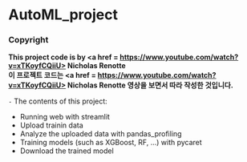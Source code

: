 # AutoML_project
### Copyright
**This project code is by <a href = https://www.youtube.com/watch?v=xTKoyfCQiiU> Nicholas Renotte </a>**  
**이 프로젝트 코드는 <a href = https://www.youtube.com/watch?v=xTKoyfCQiiU> Nicholas Renotte </a> 영상을 보면서 따라 작성한 것입니다.**

`-` The contents of this project:
- Running web with streamlit
- Upload trainin data
- Analyze the uploaded data with pandas_profiling
- Training models (such as XGBoost, RF, ...) with pycaret
- Download the trained model

